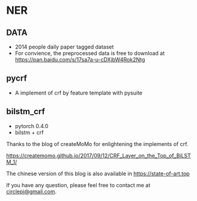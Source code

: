 # NER
## DATA
- 2014 people daily paper tagged dataset
- For convience, the preprocessed data is free to download at https://pan.baidu.com/s/17sa7a-u-cDXjbW4Rok2Ntg
## pycrf
- A implement of crf by feature template with pysuite
## bilstm_crf
- pytorch 0.4.0
- bilstm + crf

Thanks to the blog of createMoMo for enlightening the implements of crf.

https://createmomo.github.io/2017/09/12/CRF_Layer_on_the_Top_of_BiLSTM_1/

The chinese version of this blog is also available in https://state-of-art.top

If you have any question, please feel free to contact me at circlepi@gmail.com.
